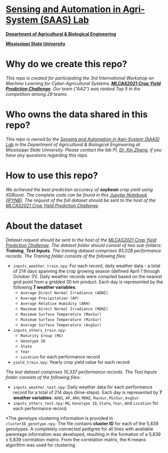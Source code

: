 # [Sensing and Automation in Agri-System (SAAS) Lab](https://sites.google.com/view/xin-zhang-lab/home)

[**Department of Agricultural & Biological Engineering**](https://www.abe.msstate.edu/)

[**Mississippi State University**](https://www.msstate.edu/)

# Why do we create this repo?
*This repo is created for participating the 3rd International Workshop on Machine Learning for Cyber-Agricultural Systems: [**MLCAS2021 Crop Yield Prediction Challenge**](https://eval.ai/web/challenges/challenge-page/1251/overview). Our team ("AA2") was ranked Top 5 in the competition among 29 teams.*

# Who owns the data shared in this repo?
*This repo is owned by the [Sensing and Automation in Agri-System (SAAS) Lab](https://sites.google.com/view/xin-zhang-lab/home) in the Department of Agricultural & Biological Engineering at Mississippi State University. Please contact the lab PI, [Dr. Xin Zhang](https://www.abe.msstate.edu/people/faculty/xin-zhang/), if you have any questions regarding this repo.*

# How to use this repo?
*We achieved the best prediction accuracy of **soybean** crop yield using XGBoost. The complete code can be found in this [Jupyter Notebook (IPYNB)](https://github.com/Zhanglab-abe/Crop-Yield-Prediction/blob/main/Crop_Yield_Prediction_XGBoost.ipynb). The request of the full dataset should be sent to the host of the [MLCAS2021 Crop Yield Prediction Challenge](https://eval.ai/web/challenges/challenge-page/1251/overview).*

# About the dataset
*Dataset request should be sent to the host of the [MLCAS2021 Crop Yield Prediction Challenge](https://eval.ai/web/challenges/challenge-page/1251/overview). The dataset folder should consist of two sub-folders: **Training**, **Test Inputs**. The training dataset comprises 93,028 performance records. The Training folder consists of the following files:*
- `inputs_weather_train.npy`: For each record, daily weather data - a total of 214 days spanning the crop growing season (defined April 1 through October 31). Daily weather records were compiled based on the nearest grid point from a gridded 30 km product. Each day is represented by the following **7 weather variables**:
  - `Average Direct Normal Irradiance (ADNI)`
  - `Average Precipitation (AP)`
  - `Average Relative Humidity (ARH)`
  - `Maximum Direct Normal Irradiance (MDNI)`
  - `Maximum Surface Temperature (MaxSur)`
  - `Minimum Surface Temperature (MinSur)`
  - `Average Surface Temperature (AvgSur)`
- `inputs_others_train.npy`:
  - `Maturity Group (MG)`
  - `Genotype ID`
  - `State`
  - `Year`
  - `Location` for each performance record
- `yield_train.npy`: Yearly crop yield value for each record

*The test dataset comprises 10,337 performance records. The Test Inputs folder consists of the following files:*
- `inputs_weather_test.npy`: Daily weather data for each performance record for a total of 214 days (time-steps). Each day is represented by **7 weather variables**: `ADNI`, `AP`, `ARH`, `MDNI`, `MaxSur`, `MinSur`, `AvgSur`.
- `inputs_others_test.npy`: `MG`, `Genotype ID`, `State`, `Year`, and `Location` for each performance record.

*The genotype clustering information is provided in `clusterID_genotype.npy`. The file contains **cluster ID** for each of the 5,839 genotypes. A completely connected pedigree for all lines with available parentage information was developed, resulting in the formation of a 5,839 x 5,839 correlation matrix. From the correlation matrix, the K-means algorithm was used for clustering.

